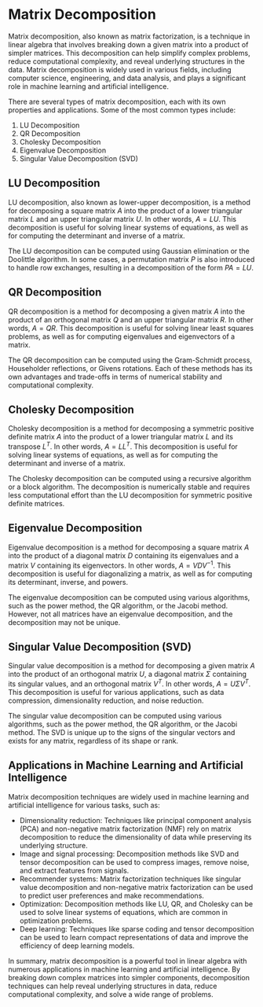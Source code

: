# Matrix Decomposition

Matrix decomposition, also known as matrix factorization, is a technique in linear algebra that involves breaking down a given matrix into a product of simpler matrices. This decomposition can help simplify complex problems, reduce computational complexity, and reveal underlying structures in the data. Matrix decomposition is widely used in various fields, including computer science, engineering, and data analysis, and plays a significant role in machine learning and artificial intelligence.

There are several types of matrix decomposition, each with its own properties and applications. Some of the most common types include:

1. LU Decomposition
2. QR Decomposition
3. Cholesky Decomposition
4. Eigenvalue Decomposition
5. Singular Value Decomposition (SVD)

## LU Decomposition

LU decomposition, also known as lower-upper decomposition, is a method for decomposing a square matrix $A$ into the product of a lower triangular matrix $L$ and an upper triangular matrix $U$. In other words, $A = LU$. This decomposition is useful for solving linear systems of equations, as well as for computing the determinant and inverse of a matrix.

The LU decomposition can be computed using Gaussian elimination or the Doolittle algorithm. In some cases, a permutation matrix $P$ is also introduced to handle row exchanges, resulting in a decomposition of the form $PA = LU$.

## QR Decomposition

QR decomposition is a method for decomposing a given matrix $A$ into the product of an orthogonal matrix $Q$ and an upper triangular matrix $R$. In other words, $A = QR$. This decomposition is useful for solving linear least squares problems, as well as for computing eigenvalues and eigenvectors of a matrix.

The QR decomposition can be computed using the Gram-Schmidt process, Householder reflections, or Givens rotations. Each of these methods has its own advantages and trade-offs in terms of numerical stability and computational complexity.

## Cholesky Decomposition

Cholesky decomposition is a method for decomposing a symmetric positive definite matrix $A$ into the product of a lower triangular matrix $L$ and its transpose $L^T$. In other words, $A = LL^T$. This decomposition is useful for solving linear systems of equations, as well as for computing the determinant and inverse of a matrix.

The Cholesky decomposition can be computed using a recursive algorithm or a block algorithm. The decomposition is numerically stable and requires less computational effort than the LU decomposition for symmetric positive definite matrices.

## Eigenvalue Decomposition

Eigenvalue decomposition is a method for decomposing a square matrix $A$ into the product of a diagonal matrix $D$ containing its eigenvalues and a matrix $V$ containing its eigenvectors. In other words, $A = VDV^{-1}$. This decomposition is useful for diagonalizing a matrix, as well as for computing its determinant, inverse, and powers.

The eigenvalue decomposition can be computed using various algorithms, such as the power method, the QR algorithm, or the Jacobi method. However, not all matrices have an eigenvalue decomposition, and the decomposition may not be unique.

## Singular Value Decomposition (SVD)

Singular value decomposition is a method for decomposing a given matrix $A$ into the product of an orthogonal matrix $U$, a diagonal matrix $\Sigma$ containing its singular values, and an orthogonal matrix $V^T$. In other words, $A = U\Sigma V^T$. This decomposition is useful for various applications, such as data compression, dimensionality reduction, and noise reduction.

The singular value decomposition can be computed using various algorithms, such as the power method, the QR algorithm, or the Jacobi method. The SVD is unique up to the signs of the singular vectors and exists for any matrix, regardless of its shape or rank.

## Applications in Machine Learning and Artificial Intelligence

Matrix decomposition techniques are widely used in machine learning and artificial intelligence for various tasks, such as:

- Dimensionality reduction: Techniques like principal component analysis (PCA) and non-negative matrix factorization (NMF) rely on matrix decomposition to reduce the dimensionality of data while preserving its underlying structure.
- Image and signal processing: Decomposition methods like SVD and tensor decomposition can be used to compress images, remove noise, and extract features from signals.
- Recommender systems: Matrix factorization techniques like singular value decomposition and non-negative matrix factorization can be used to predict user preferences and make recommendations.
- Optimization: Decomposition methods like LU, QR, and Cholesky can be used to solve linear systems of equations, which are common in optimization problems.
- Deep learning: Techniques like sparse coding and tensor decomposition can be used to learn compact representations of data and improve the efficiency of deep learning models.

In summary, matrix decomposition is a powerful tool in linear algebra with numerous applications in machine learning and artificial intelligence. By breaking down complex matrices into simpler components, decomposition techniques can help reveal underlying structures in data, reduce computational complexity, and solve a wide range of problems.
